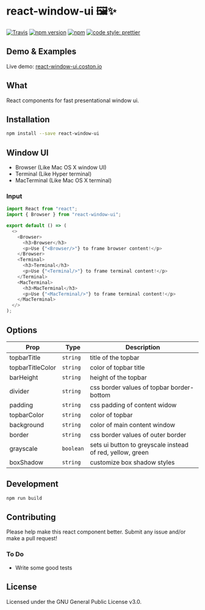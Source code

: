 # react-window-ui 🖼✨

[![Travis](https://img.shields.io/travis/coston/react-window-ui.svg)](https://travis-ci.org/coston/react-window-ui)
[![npm version](https://badge.fury.io/js/react-window-ui.svg)](https://www.npmjs.com/package/react-window-ui)
[![npm](https://img.shields.io/npm/dm/react-window-ui.svg)](https://www.npmjs.com/package/react-window-ui)
[![code style: prettier](https://img.shields.io/badge/code_style-prettier-ff69b4.svg)](https://prettier.io)

## Demo & Examples

Live demo: [react-window-ui.coston.io](https://react-window-ui.coston.io)

## What

React components for fast presentational window ui.

## Installation

```bash
npm install --save react-window-ui
```

## Window UI

- Browser (Like Mac OS X window UI)
- Terminal (Like Hyper terminal)
- MacTerminal (Like Mac OS X terminal)

### Input

```js
import React from "react";
import { Browser } from "react-window-ui";

export default () => (
  <>
    <Browser>
      <h3>Browser</h3>
      <p>Use {"<Browser/>"} to frame browser content!</p>
    </Browser>
    <Terminal>
      <h3>Terminal</h3>
      <p>Use {"<Terminal/>"} to frame terminal content!</p>
    </Terminal>
    <MacTerminal>
      <h3>MacTerminal</h3>
      <p>Use {"<MacTerminal/>"} to frame terminal content!</p>
    </MacTerminal>
  </>
);
```

## Options

| Prop             | Type      | Description                                               |
| ---------------- | --------- | --------------------------------------------------------- |
| topbarTitle      | `string`  | title of the topbar                                       |
| topbarTitleColor | `string`  | color of topbar title                                     |
| barHeight        | `string`  | height of the topbar                                      |
| divider          | `string`  | css border values of topbar border-bottom                 |
| padding          | `string`  | css padding of content widow                              |
| topbarColor      | `string`  | color of topbar                                           |
| background       | `string`  | color of main content window                              |
| border           | `string`  | css border values of outer border                         |
| grayscale        | `boolean` | sets ui button to greyscale instead of red, yellow, green |
| boxShadow        | `string`  | customize box shadow styles                               |

## Development

```bash
npm run build
```

## Contributing

Please help make this react component better. Submit any issue and/or make a pull request!

### To Do

- Write some good tests

## License

Licensed under the GNU General Public License v3.0.
